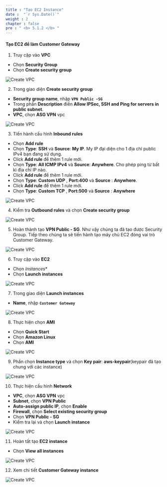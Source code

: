 ```yaml
---
title : "Tạo EC2 Instance"
date :  "`r Sys.Date()`" 
weight : 2
chapter : false
pre : " <b> 5.1.2 </b> "
---
```


#### Tạo EC2 để làm Customer Gateway

1. Truy cập vào **VPC**

- Chọn **Security Group**
- Chọn **Create security group**

![Create VPC](/images/5-CreateVPNenv/5.2-ec2vpn/0001-ec2vpn.png?featherlight=false&width=90pc)

2. Trong giao diện **Create security group**

- **Security group name**, nhập **```VPN Public -SG```**
- Trong phần **Description** điền **Allow IPSec, SSH and Ping for servers in public subnet**.
- **VPC**, chọn **ASG VPN** vpc


![Create VPC](/images/5-CreateVPNenv/5.2-ec2vpn/0002-ec2vpn.png?featherlight=false&width=90pc)

3. Tiến hành cấu hình **Inbound rules**

- Chọn **Add rule**
- Chọn **Type**: **SSH** và **Source**: **My IP**. My IP đại diện cho 1 địa chỉ public IPv4 bạn đang sử dụng.
- Click **Add rule** để thêm 1 rule mới.
- Chọn **Type**: **All ICMP IPv4** và **Source**: **Anywhere**. Cho phép ping từ bất kì địa chỉ IP nào.
- Click **Add rule** để thêm 1 rule mới.
- Chọn **Type**: **Custom UDP** , **Port:400** và **Source** : **Anywhere**.
- Click **Add rule** để thêm 1 rule mới.
- Chọn **Type**: **Custom TCP** , **Port:500** và **Source** : **Anywhere**

![Create VPC](/images/5-CreateVPNenv/5.2-ec2vpn/0003-ec2vpn.png?featherlight=false&width=90pc)

4. Kiểm tra **Outbound rules** và chọn **Create security group**


![Create VPC](/images/5-CreateVPNenv/5.2-ec2vpn/0004-ec2vpn.png?featherlight=false&width=90pc)

5. Hoàn thành tạo **VPN Public - SG**. Như vậy chúng ta đã tạo được Security Group. Tiếp theo chúng ta sẽ tiến hành tạo máy chủ EC2 đóng vai trò Customer Gateway.

![Create VPC](/images/5-CreateVPNenv/5.2-ec2vpn/0005-ec2vpn.png?featherlight=false&width=90pc)

6. Truy cập vào **EC2**

- Chọn *Instances**
- Chọn **Launch instances**

![Create VPC](/images/5-CreateVPNenv/5.2-ec2vpn/0006-ec2vpn.png?featherlight=false&width=90pc)

7. Trong giao diện **Launch instances**

- **Name**, nhập **```Customer Gateway```**

![Create VPC](/images/5-CreateVPNenv/5.2-ec2vpn/0007-ec2vpn.png?featherlight=false&width=90pc)

8. Thực hiện chọn **AMI**

- Chọn **Quick Start**
- Chọn **Amazon Linux**
- Chọn **AMI**

![Create VPC](/images/5-CreateVPNenv/5.2-ec2vpn/0008-ec2vpn.png?featherlight=false&width=90pc)

9. Phần chọn **Instance type** và chọn **Key pair**: **aws-keypair**(keypair đã tạo chung với các instance)

![Create VPC](/images/5-CreateVPNenv/5.2-ec2vpn/0009-ec2vpn.png?featherlight=false&width=90pc)

10. Thực hiện cấu hình **Network**

- **VPC**, chọn **ASG VPN** vpc
- **Subnet**, chọn **VPN Public**
- **Auto-assign public IP**, chọn **Enable**
- **Firewall**, chọn **Select existing security group**
- Chọn **VPN Public - SG**
- Kiểm tra lại và chọn **Launch instance**

![Create VPC](/images/5-CreateVPNenv/5.2-ec2vpn/00010-ec2vpn.png?featherlight=false&width=90pc)

11. Hoàn tất tạo **EC2 instance**

- Chọn **View all instances**

![Create VPC](/images/5-CreateVPNenv/5.2-ec2vpn/00011-ec2vpn.png?featherlight=false&width=90pc)

12. Xem chi tiết **Customer Gateway instance**


![Create VPC](/images/5-CreateVPNenv/5.2-ec2vpn/00012-ec2vpn.png?featherlight=false&width=90pc)
